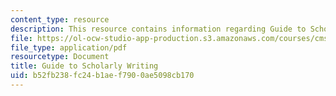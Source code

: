 ```yaml
---
content_type: resource
description: This resource contains information regarding Guide to Scholarly Writing.
file: https://ol-ocw-studio-app-production.s3.amazonaws.com/courses/cms-840-at-the-limit-violence-in-contemporary-representation-fall-2013/b52fb238fc24b1aef7900ae5098cb170_MITCMS_840F13_GdeToSclyWtg.pdf
file_type: application/pdf
resourcetype: Document
title: Guide to Scholarly Writing
uid: b52fb238-fc24-b1ae-f790-0ae5098cb170
---
```

